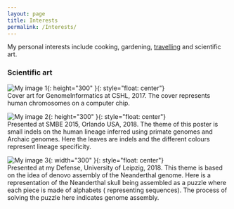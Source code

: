 ```yaml
---
layout: page
title: Interests
permalink: /Interests/
---
```

  

My personal interests include cooking, gardening, [travelling](https://www.instagram.com/rohitkolora/) and scientific art.

<h3>Scientific art</h3>

![My image 1](../files/genomeinformatics_poster.jpg){: height="300" }{: style="float: center"}
<br>Cover art for GenomeInformatics at CSHL, 2017. The cover represents human chromosomes on a computer chip. 

![My image 2](../files/smbe2015_indels.jpg){: height="300" }{: style="float: center"}
<br>Presented at SMBE 2015, Orlando USA, 2018. The theme of this poster is small indels on the human lineage inferred using primate genomes and Archaic genomes. Here the leaves are indels and the different colours represent lineage specificity.

![My image 3](../files/defense_assembly_drawing.png){: width="300" }{: style="float: center"}
<br>Presented at my Defense, University of Leipzig, 2018. This theme is based on the idea of denovo assembly of the Neanderthal genome. Here is a representation of the Neanderthal skull being assembled as a puzzle where each piece is made of alphabets ( representing sequences). The process of solving the puzzle here indicates genome assembly.
